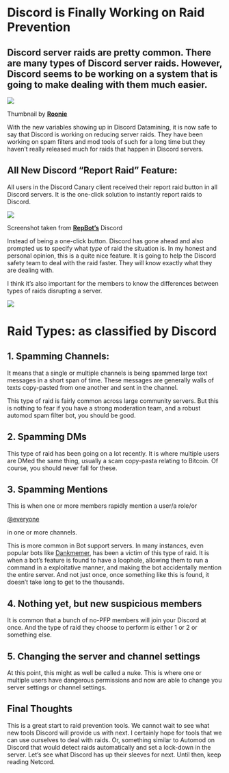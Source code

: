 Discord is Finally Working on Raid Prevention
=============================================

Discord server raids are pretty common. There are many types of Discord server raids. However, Discord seems to be working on a system that is going to make dealing with them much easier.
-------------------------------------------------------------------------------------------------------------------------------------------------------------------------------------------

![](https://miro.medium.com/max/1400/1*vIGzlXD75EjA0ww5aZxJvA.png)

Thumbnail by [**Roonie**](http://roonie.in)

With the new variables showing up in Discord Datamining, it is now safe to say that Discord is working on reducing server raids. They have been working on spam filters and mod tools of such for a long time but they haven’t really released much for raids that happen in Discord servers.

All New Discord “Report Raid” Feature:
--------------------------------------

All users in the Discord Canary client received their report raid button in all Discord servers. It is the one-click solution to instantly report raids to Discord.

![](https://miro.medium.com/max/1400/1*2dpB2v9uy78ocdWf7B47Tg.png)

Screenshot taken from [**RepBot’s**](http://repbot.xyz) Discord

Instead of being a one-click button. Discord has gone ahead and also prompted us to specify what _type_ of raid the situation is. In my honest and personal opinion, this is a quite nice feature. It is going to help the Discord safety team to deal with the raid faster. They will know exactly what they are dealing with.

I think it’s also important for the members to know the differences between types of raids disrupting a server.

![](https://miro.medium.com/max/1400/1*J6KkTzZRKwKpdmAWzZK-Lw.png)

Raid Types: as classified by Discord
====================================

1\. Spamming Channels:
----------------------

It means that a single or multiple channels is being spammed large text messages in a short span of time. These messages are generally walls of texts copy-pasted from one another and sent in the channel.

This type of raid is fairly common across large community servers. But this is nothing to fear if you have a strong moderation team, and a robust automod spam filter bot, you should be good.

2\. Spamming DMs
----------------

This type of raid has been going on a lot recently. It is where multiple users are DMed the same thing, usually a scam copy-pasta relating to Bitcoin. Of course, you should never fall for these.

3\. Spamming Mentions
---------------------

This is when one or more members rapidly mention a user/a role/or

[@everyone](https://medium.com/u/2cf8b13899eb?source=post_page-----567144d20113--------------------------------)

in one or more channels.

This is more common in Bot support servers. In many instances, even popular bots like [Dankmemer](http://dankmemer.lol), has been a victim of this type of raid. It is when a bot’s feature is found to have a loophole, allowing them to run a command in a exploitative manner, and making the bot accidentally mention the entire server. And not just once, once something like this is found, it doesn’t take long to get to the thousands.

4\. Nothing yet, but new suspicious members
-------------------------------------------

It is common that a bunch of no-PFP members will join your Discord at once. And the type of raid they choose to perform is either 1 or 2 or something else.

5\. Changing the server and channel settings
--------------------------------------------

At this point, this might as well be called a nuke. This is where one or multiple users have dangerous permissions and now are able to change you server settings or channel settings.

Final Thoughts
--------------

This is a great start to raid prevention tools. We cannot wait to see what new tools Discord will provide us with next. I certainly hope for tools that we can use ourselves to deal with raids. Or, something similar to Automod on Discord that would detect raids automatically and set a lock-down in the server. Let’s see what Discord has up their sleeves for next. Until then, keep reading Netcord.
